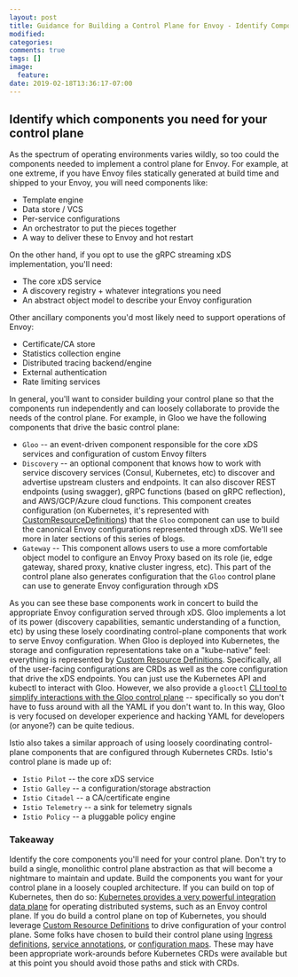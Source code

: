 ```yaml
---
layout: post
title: Guidance for Building a Control Plane for Envoy - Identify Components
modified:
categories: 
comments: true
tags: []
image:
  feature:
date: 2019-02-18T13:36:17-07:00
---
```


## Identify which components you need for your control plane

As the spectrum of operating environments varies wildly, so too could the components needed to implement a control plane for Envoy. For example, at one extreme, if you have Envoy files statically generated at build time and shipped to your Envoy, you will need components like:

* Template engine
* Data store / VCS
* Per-service configurations
* An orchestrator to put the pieces together
* A way to deliver these to Envoy and hot restart

On the other hand, if you opt to use the gRPC streaming xDS implementation, you'll need:

* The core xDS service
* A discovery registry + whatever integrations you need 
* An abstract object model to describe your Envoy configuration


Other ancillary components you'd most likely need to support operations of Envoy:

* Certificate/CA store
* Statistics collection engine
* Distributed tracing backend/engine
* External authentication
* Rate limiting services

In general, you'll want to consider building your control plane so that the components run independently and can loosely collaborate to provide the needs of the control plane. For example, in Gloo we have the following components that drive the basic control plane:

* `Gloo` -- an event-driven component responsible for the core xDS services and configuration of custom Envoy filters
* `Discovery` -- an optional component that knows how to work with service discovery services (Consul, Kubernetes, etc) to discover and advertise upstream clusters and endpoints. It can also discover REST endpoints (using swagger), gRPC functions (based on gRPC reflection), and AWS/GCP/Azure cloud functions. This component creates configuration (on Kubernetes, it's represented with [CustomResourceDefinitions](https://kubernetes.io/docs/concepts/extend-kubernetes/api-extension/custom-resources/)) that the `Gloo` component can use to build the canonical Envoy configurations represented through xDS. We'll see more in later sections of this series of blogs.
* `Gateway` -- This component allows users to use a more comfortable object model to configure an Envoy Proxy based on its role (ie, edge gateway, shared proxy, knative cluster ingress, etc). This part of the control plane also generates configuration that the `Gloo` control plane can use to generate Envoy configuration through xDS

As  you can see these base components work in concert to build the appropriate Envoy configuration served through xDS. Gloo implements a lot of its power (discovery capabilities, semantic understanding of a function, etc) by using these losely coordinating control-plane components that work to serve Envoy configuration. When Gloo is deployed into Kubernetes, the storage and configuration representations take on a "kube-native" feel: everything is represented by [Custom Resource Definitions](https://kubernetes.io/docs/concepts/extend-kubernetes/api-extension/custom-resources/). Specifically, all of the user-facing configurations are CRDs as well as the core configuration that drive the xDS endpoints. You can just use the Kubernetes API and kubectl to interact with Gloo. However, we also provide a `glooctl` [CLI tool to simplify interactions with the Gloo control plane](https://gloo.solo.io/cli/) -- specifically so you don't have to fuss around with all the YAML if you don't want to. In this way, Gloo is very focused on developer experience and hacking YAML for developers (or anyone?) can be quite tedious.

Istio also takes a similar approach of using loosely coordinating control-plane components that are configured through Kubernetes CRDs. Istio's control plane is made up of:

* `Istio Pilot` -- the core xDS service
* `Istio Galley` -- a configuration/storage abstraction 
* `Istio Citadel` -- a CA/certificate engine
* `Istio Telemetry` -- a sink for telemetry signals
* `Istio Policy` -- a pluggable policy engine


### Takeaway
Identify the core components you'll need for your control plane. Don't try to build a single, monolithic control plane abstraction as that will become a nightmare to maintain and update. Build the components you want for your control plane in a loosely coupled architecture. If you can build on top of Kubernetes, then do so: [Kubernetes provides a very powerful integration data plane](https://medium.com/@allingeek/kubernetes-as-a-common-ops-data-plane-f8f2cf40cd59) for operating distributed systems, such as an Envoy control plane. If you do build a control plane on top of Kubernetes, you should leverage [Custom Resource Definitions](https://kubernetes.io/docs/concepts/extend-kubernetes/api-extension/custom-resources/) to drive configuration of your control plane. Some folks have chosen to build their control plane using [Ingress definitions](https://github.com/kubernetes/ingress-nginx/blob/master/docs/user-guide/nginx-configuration/annotations.md), [service annotations](https://www.getambassador.io/reference/configuration/), or [configuration maps]( https://www.youtube.com/watch?v=a1tXFUrqt5M&list=PLj6h78yzYM2PF_iYEBntfR0m4KAZET18Q&index=14&t=0s). These may have been appropriate work-arounds before Kubernetes CRDs were available but at this point you should avoid those paths and stick with CRDs.
